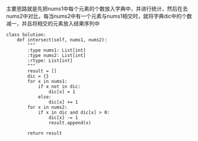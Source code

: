 主要思路就是先把nums1中每个元素的个数放入字典中，并进行统计，然后在去nums2中对比，每当nums2中有一个元素与nums1相交时，就将字典dic中的个数减一，并且将相交的元素放入结果序列中  
```
class Solution:
    def intersect(self, nums1, nums2):
        """
        :type nums1: List[int]
        :type nums2: List[int]
        :rtype: List[int]
        """
        result = []
        dic = {}
        for x in nums1:
            if x not in dic:
                dic[x] = 1
            else:
                dic[x] += 1
        for x in nums2:
            if x in dic and dic[x] > 0:
                dic[x] -= 1
                result.append(x)
                
        return result
```
